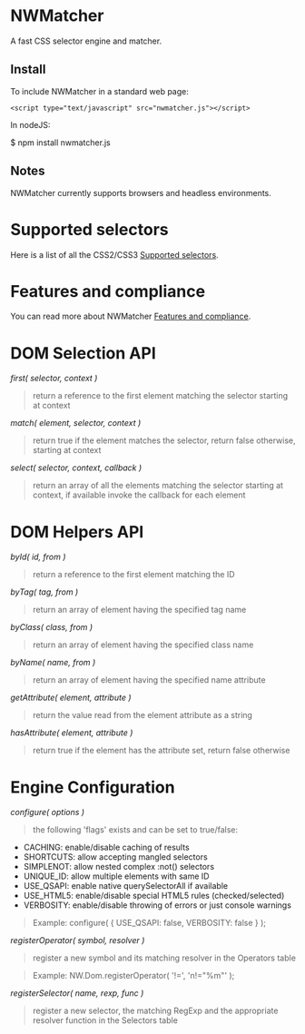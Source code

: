 # NWMatcher

A fast CSS selector engine and matcher.


## Install

To include NWMatcher in a standard web page:

    <script type="text/javascript" src="nwmatcher.js"></script>

In nodeJS:

$ npm install nwmatcher.js


## Notes

NWMatcher currently supports browsers and headless environments.


# Supported selectors

Here is a list of all the CSS2/CSS3 [Supported selectors](https://github.com/dperini/nwmatcher/wiki/CSS-supported-selectors).

# Features and compliance

You can read more about NWMatcher [Features and compliance](https://github.com/dperini/nwmatcher/wiki/Features-and-compliance).


# DOM Selection API

*first( selector, context )*
>return a reference to the first element matching the selector starting at context

*match( element, selector, context )*
>return true if the element matches the selector, return false otherwise, starting at context

*select( selector, context, callback )*
>return an array of all the elements matching the selector starting at context, if available invoke the callback for each element


# DOM Helpers API

*byId( id, from )*
>return a reference to the first element matching the ID

*byTag( tag, from )*
>return an array of element having the specified tag name

*byClass( class, from )*
>return an array of element having the specified class name

*byName( name, from )*
>return an array of element having the specified name attribute

*getAttribute( element, attribute )*
>return the value read from the element attribute as a string

*hasAttribute( element, attribute )*
>return true if the element has the attribute set, return false otherwise


# Engine Configuration

*configure( options )*

>the following 'flags' exists and can be set to true/false:

* CACHING: enable/disable caching of results
* SHORTCUTS: allow accepting mangled selectors
* SIMPLENOT: allow nested complex :not() selectors
* UNIQUE_ID: allow multiple elements with same ID
* USE_QSAPI: enable native querySelectorAll if available
* USE_HTML5: enable/disable special HTML5 rules (checked/selected)
* VERBOSITY: enable/disable throwing of errors or just console warnings

>Example: configure( { USE_QSAPI: false, VERBOSITY: false } );


*registerOperator( symbol, resolver )*

>register a new symbol and its matching resolver in the Operators table

>Example: NW.Dom.registerOperator( '!=', 'n!="%m"' );

*registerSelector( name, rexp, func )*

>register a new selector, the matching RegExp and the appropriate resolver function in the Selectors table


